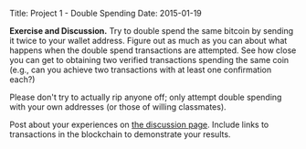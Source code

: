 Title: Project 1 - Double Spending
Date: 2015-01-19

   <div class="discuss"> <b>Exercise and Discussion.</b> Try to double
spend the same bitcoin by sending it twice to your wallet address.
Figure out as much as you can about what happens when the double spend
transactions are attempted.  See how close you can get to obtaining two
verified transactions spending the same coin (e.g., can you achieve two
transactions with at least one confirmation each?)

Please don't try to actually rip anyone off; only attempt double
spending with your own addresses (or those of willing classmates).  

Post about your experiences on [the discussion
page](|filename|project1-double.md).  Include links to transactions in
the blockchain to demonstrate your results.

</div>

<div class="disqus">
<div id="disqus_thread"></div>
</div>
